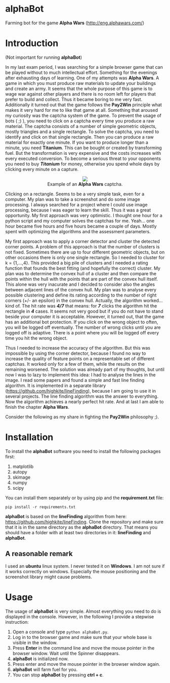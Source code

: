 # alphaBot

Farming bot for the game **Alpha Wars** (http://eng.alphawars.com/)

# Introduction
(Not important for running **alphaBot**)

In my last exam period, I was searching for a simple browser game that can be played without to much
intellectual effort. Something for the evenings after exhausting days of learning. 
One of my attempts was **Alpha Wars**. A game in which you must produce raw materials to update
your buildings and create an army. It seems that the whole purpose of this game is to wage war against other
players and there is no room left for players that prefer to build and collect. Thus it became boring to me very fast.
Additionally it turned out that the game follows the **Pay2Win** principle what makes it very hard
for me to like that game at all. 
Something that aroused my curiosity was the captcha system of the game. To prevent the usage of 
bots ( ;) ), you need to click on a captcha every time you produce a raw material. The captcha
consists of a number of simple geometric objects, mostly triangles and a single rectangle. To solve the
captcha, you need to identify and click on that single rectangle. Then you can produce a raw material for exactly one
minute. If you want to produce longer than a minute, you need **Titanium**. This can be bought
or created by transforming fuel. But the transformation is very expensive and the costs increases with every executed
conversion. To become a serious threat to your opponents you need to buy ***Titanium*** for money, otherwise
you spend whole days by clicking every minute on a capture.

<p align="center">
  <img src="https://raw.githubusercontent.com/highkite/alphaBot/master/documentation/Captcha_example.png"><br>
  Example of an <b>Alpha Wars</b> captcha.
</p>


Clicking on a rectangle. Seems to be a very simple task, even for a computer. My plan was to take
a screenshot and do some image processing. I always searched for a project where I could use image
processing, because I was eager to learn the skill. Thus it was a great opportunity. My first approach
was very optimistic. I thought one hour for a python script and my computer solves the captchas
for me. Yeah... one hour became five hours and five hours became a couple of days. Mostly spent
with optimizing the algorithms and the assessment parameters.

My first approach was to apply a corner detector and cluster the detected corner points. A problem of this approach
is that the number of clusters is not fixed. Sometimes there are up to four different geometric
objects, but on other occasions there is only one single rectangle. So I needed to cluster for
k = {1,...,4}. This provided a big pile of clusters and I needed a rating function that founds
the best fitting (and hopefully the correct) cluster. My plan was to determine the
convex hull of a cluster and then compare the points within the hull with the points that are
part of the convex hull itself. This alone was very inacurate and I decided to consider also
the angles between adjacent lines of the convex hull. My plan was to analyse every possible
clustering and define its rating according to the number of right corners (+/- an epsilon) in
the convex hull.
Actually, the algorithm worked... kind of. The hit rate was ***4/7*** that means: for ***7*** clicks the algorithm
hit the rectangle in ***4*** cases.
It seems not very good but if you do not have to stand beside your computer it is acceptable.
However, it turned out, that the game has an additional bot protection. If you click on the wrong object 
to often, you will be logged off eventually. The number of wrong clicks  until you are logged off is adaptive. 
There is a point where you will be logged off every time you hit the wrong object. 

Thus I needed to increase the accuracy of the algorithm. But this was impossible by using the
corner detector, because I found no way to increase the quality of feature points on a
representable set of different captchas. It worked only for a few of them, while the results on 
the remaining worsened.
The solution was already part of my thoughts, but until now I was to lazy to implement this idea:
I had to analyse the lines in the image. I read some papers and found a simple and fast line
finding algorithm. It is implemented in a separate library (https://github.com/highkite/lineFinding),
because I am going to use it in several projects.
The line finding algorithm was the answer to everything. Now the algorithm achieves a nearly perfect
hit rate. And at last I am able to finish the chapter **Alpha Wars**.

Consider the following as my share in fighting the **Pay2Win** philosophy ;).

# Installation

To install the **alphaBot** software you need to install the following packages first:

1. matplotlib
2. autopy
3. skimage
4. numpy
5. scipy

You can install them separately or by using pip and the **requirement.txt** file:

```
pip install -r requirements.txt
```

**alphaBot** is based on the **lineFinding** algorithm from here: https://github.com/highkite/lineFinding. 
Clone the repository and make sure that it is in the same directory as the **alphaBot** directory.
That means you should have a folder with at least two directories in it: **lineFinding** and **alphaBot**.

## A reasonable remark

I used an **ubuntu** linux system. I never tested it on **Windows**. I am not sure if it works correctly on windows.
Especially the mouse positioning and the screenshot library might cause problems.

# Usage

The usage of **alphaBot** is very simple. Almost everything you need to do is displayed in the console. However, in the
following I provide a stepwise instruction:

1. Open a console and type ```python alphaBot.py```.
2. Log in to the browser game and make sure that your whole base is visible in the window.
3. Press **Enter** in the command line and move the mouse pointer in the browser window. Wait until the Spinner disappears.
4. **alphaBot** is initialized now.
5. Press enter and move the mouse pointer in the browser window again.
6. **alphaBot** will farm fuel for you.
7. You can stop **alphaBot** by pressing **ctrl + c**.

